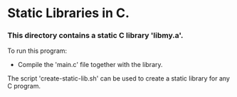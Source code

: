 # Static Libraries in C.

### This directory contains a static C library 'libmy.a'.
To run this program:
* Compile the 'main.c' file together with the library.

The script 'create-static-lib.sh' can be used to create a static library for any C program.
